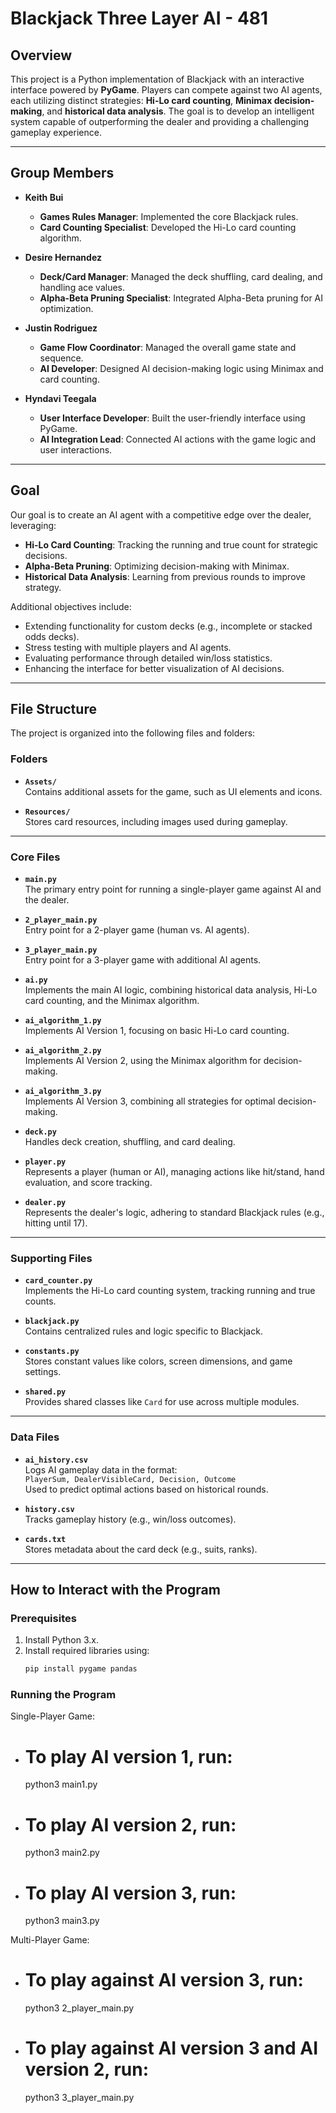 # Blackjack Three Layer AI - 481

## Overview
This project is a Python implementation of Blackjack with an interactive interface powered by **PyGame**. Players can compete against two AI agents, each utilizing distinct strategies: **Hi-Lo card counting**, **Minimax decision-making**, and **historical data analysis**. The goal is to develop an intelligent system capable of outperforming the dealer and providing a challenging gameplay experience.

---

## Group Members

- **Keith Bui**  
  - **Games Rules Manager**: Implemented the core Blackjack rules.  
  - **Card Counting Specialist**: Developed the Hi-Lo card counting algorithm.  

- **Desire Hernandez**  
  - **Deck/Card Manager**: Managed the deck shuffling, card dealing, and handling ace values.  
  - **Alpha-Beta Pruning Specialist**: Integrated Alpha-Beta pruning for AI optimization.  

- **Justin Rodriguez**  
  - **Game Flow Coordinator**: Managed the overall game state and sequence.  
  - **AI Developer**: Designed AI decision-making logic using Minimax and card counting.  

- **Hyndavi Teegala**  
  - **User Interface Developer**: Built the user-friendly interface using PyGame.  
  - **AI Integration Lead**: Connected AI actions with the game logic and user interactions.  

---

## Goal
Our goal is to create an AI agent with a competitive edge over the dealer, leveraging:
- **Hi-Lo Card Counting**: Tracking the running and true count for strategic decisions.  
- **Alpha-Beta Pruning**: Optimizing decision-making with Minimax.  
- **Historical Data Analysis**: Learning from previous rounds to improve strategy.  

Additional objectives include:
- Extending functionality for custom decks (e.g., incomplete or stacked odds decks).  
- Stress testing with multiple players and AI agents.  
- Evaluating performance through detailed win/loss statistics.  
- Enhancing the interface for better visualization of AI decisions.  

---

## File Structure
The project is organized into the following files and folders:

### Folders
- **`Assets/`**  
  Contains additional assets for the game, such as UI elements and icons.

- **`Resources/`**  
  Stores card resources, including images used during gameplay.

---

### Core Files
- **`main.py`**  
  The primary entry point for running a single-player game against AI and the dealer.  

- **`2_player_main.py`**  
  Entry point for a 2-player game (human vs. AI agents).  

- **`3_player_main.py`**  
  Entry point for a 3-player game with additional AI agents.  

- **`ai.py`**  
  Implements the main AI logic, combining historical data analysis, Hi-Lo card counting, and the Minimax algorithm.

- **`ai_algorithm_1.py`**  
  Implements AI Version 1, focusing on basic Hi-Lo card counting.

- **`ai_algorithm_2.py`**  
  Implements AI Version 2, using the Minimax algorithm for decision-making.

- **`ai_algorithm_3.py`**  
  Implements AI Version 3, combining all strategies for optimal decision-making.

- **`deck.py`**  
  Handles deck creation, shuffling, and card dealing.

- **`player.py`**  
  Represents a player (human or AI), managing actions like hit/stand, hand evaluation, and score tracking.

- **`dealer.py`**  
  Represents the dealer's logic, adhering to standard Blackjack rules (e.g., hitting until 17).

---

### Supporting Files
- **`card_counter.py`**  
  Implements the Hi-Lo card counting system, tracking running and true counts.  

- **`blackjack.py`**  
  Contains centralized rules and logic specific to Blackjack.  

- **`constants.py`**  
  Stores constant values like colors, screen dimensions, and game settings.  

- **`shared.py`**  
  Provides shared classes like `Card` for use across multiple modules.

---

### Data Files
- **`ai_history.csv`**  
  Logs AI gameplay data in the format:  
  `PlayerSum, DealerVisibleCard, Decision, Outcome`  
  Used to predict optimal actions based on historical rounds.

- **`history.csv`**  
  Tracks gameplay history (e.g., win/loss outcomes).

- **`cards.txt`**  
  Stores metadata about the card deck (e.g., suits, ranks).

---

## How to Interact with the Program

### Prerequisites
1. Install Python 3.x.  
2. Install required libraries using:
   ```bash
   pip install pygame pandas


### Running the Program
Single-Player Game:
- # To play AI version 1, run:
  python3 main1.py
- # To play AI version 2, run:
  python3 main2.py
- # To play AI version 3, run:
  python3 main3.py

Multi-Player Game:
- # To play against AI version 3, run:
  python3 2_player_main.py
- # To play against AI version 3 and AI version 2, run:
  python3 3_player_main.py

